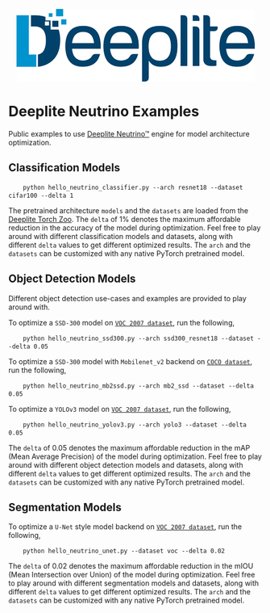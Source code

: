 
<p align="center">
  <img src="deeplite-logo-color.png" />
</p>

# Deeplite Neutrino Examples

Public examples to use [Deeplite Neutrino™](https://neutrino.deeplite.ai/documentation/index.html) engine for model architecture optimization. 

## Classification Models

```{.python}
    python hello_neutrino_classifier.py --arch resnet18 --dataset cifar100 --delta 1
```

The pretrained architecture `models` and the `datasets` are loaded from the [Deeplite Torch Zoo](https://github.com/Deeplite/deeplite-torch-zoo). The `delta` of 1% denotes the maximum affordable reduction in the accuracy of the model during optimization. Feel free to play around with different classification models and datasets, along with different `delta` values to get different optimized results. The `arch` and the `datasets` can be customized with any native PyTorch pretrained model.

## Object Detection Models

Different object detection use-cases and examples are provided to play around with. 

To optimize a `SSD-300` model on [`VOC 2007 dataset`](http://host.robots.ox.ac.uk/pascal/VOC/), run the following,

```{.python}
    python hello_neutrino_ssd300.py --arch ssd300_resnet18 --dataset --delta 0.05
```

To optimize a `SSD-300` model with `Mobilenet_v2` backend on [`COCO dataset`](https://cocodataset.org/#home), run the following,

```{.python}
    python hello_neutrino_mb2ssd.py --arch mb2_ssd --dataset --delta 0.05
```

To optimize a `YOLOv3` model on [`VOC 2007 dataset`](http://host.robots.ox.ac.uk/pascal/VOC/), run the following,

```{.python}
    python hello_neutrino_yolov3.py --arch yolo3 --dataset --delta 0.05
```

The `delta` of 0.05 denotes the maximum affordable reduction in the mAP (Mean Average Precision) of the model during optimization. Feel free to play around with different object detection models and datasets, along with different `delta` values to get different optimized results. The `arch` and the `datasets` can be customized with any native PyTorch pretrained model.

## Segmentation Models

To optimize a `U-Net` style model backend on [`VOC 2007 dataset`](http://host.robots.ox.ac.uk/pascal/VOC/), run the following,
```{.python}
    python hello_neutrino_unet.py --dataset voc --delta 0.02
```

The `delta` of 0.02 denotes the maximum affordable reduction in the mIOU (Mean Intersection over Union) of the model during optimization. Feel free to play around with different segmentation models and datasets, along with different `delta` values to get different optimized results. The `arch` and the `datasets` can be customized with any native PyTorch pretrained model.


